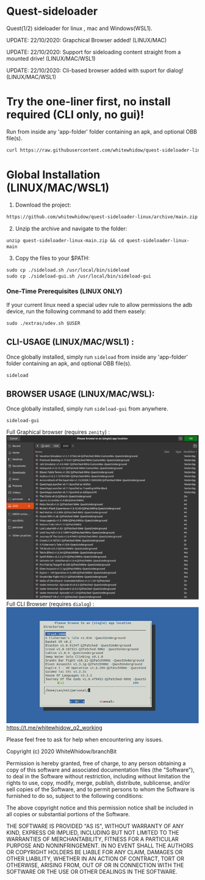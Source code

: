 # Quest-sideloader
Quest(1/2) sideloader for linux , mac and Windows(WSL1).


UPDATE: 22/10/2020: Grapchical Browser added! (LINUX/MAC)

UPDATE: 22/10/2020: Support for sideloading content straight from a mounted drive! (LINUX/MAC/WSL1)

UPDATE: 22/10/2020: Cli-based browser added with suport for dialog! (LINUX/MAC/WSL1)

# Try the one-liner first, no install required (CLI only, no gui)!
Run from inside any 'app-folder' folder containing an apk, and optional OBB file(s).
```bash
curl https://raw.githubusercontent.com/whitewhidow/quest-sideloader-linux/main/sideload.sh > sideload.sh && chmod +x ./sideload.sh && sudo ./sideload.sh
```
<!--
Last stable build for one-liner: 
```bash
curl https://raw.githubusercontent.com/whitewhidow/quest-sideloader-linux/v2.2/sideload.sh > sideload.sh && chmod +x ./sideload.sh && sudo ./sideload.sh
```

<!-- ![example](https://i.imgur.com/cC70UUC.png) -->

# Global Installation (LINUX/MAC/WSL1)
1. Download the project:
<!--
Last stable build: 
```bash
https://github.com/whitewhidow/quest-sideloader-linux/archive/v2.2.zip
```

Most recent build: 
-->

```bash
https://github.com/whitewhidow/quest-sideloader-linux/archive/main.zip
```
2. Unzip the archive and navigate to the folder:
```
unzip quest-sideloader-linux-main.zip && cd quest-sideloader-linux-main
```
3. Copy the files to your $PATH: 
```
sudo cp ./sideload.sh /usr/local/bin/sideload
sudo cp ./sideload-gui.sh /usr/local/bin/sideload-gui
```

### One-Time Prerequisites (LINUX ONLY)

If your current linux need a special udev rule to allow permissions the adb device, run the following command to add them easely:
```
sudo ./extras/udev.sh $USER
```
   
   
## CLI-USAGE (LINUX/MAC/WSL1) :
Once globally installed, simply run `sideload` from inside any 'app-folder' folder containing an apk, and optional OBB file(s).
```
sideload
```
<!-- ![](extras/example.gif) -->

## BROWSER USAGE (LINUX/MAC/WSL):
Once globally installed, simply run `sideload-gui` from anywhere.
```
sideload-gui
```
Full Graphical browser (requires `zenity`) :
![](extras/gui-example.png)
Full CLI Browser (requires `dialog`) :
![](extras/gui-example2.png)
https://t.me/whitewhidow_q2_working







Please feel free to ask for help when encountering any issues.


 Copyright (c) 2020 WhiteWhidow/branchBit

 Permission is hereby granted, free of charge, to any person
 obtaining a copy of this software and associated documentation
 files (the "Software"), to deal in the Software without
 restriction, including without limitation the rights to use,
 copy, modify, merge, publish, distribute, sublicense, and/or sell
 copies of the Software, and to permit persons to whom the
 Software is furnished to do so, subject to the following
 conditions:

 The above copyright notice and this permission notice shall be
 included in all copies or substantial portions of the Software.

 THE SOFTWARE IS PROVIDED "AS IS", WITHOUT WARRANTY OF ANY KIND,
 EXPRESS OR IMPLIED, INCLUDING BUT NOT LIMITED TO THE WARRANTIES
 OF MERCHANTABILITY, FITNESS FOR A PARTICULAR PURPOSE AND
 NONINFRINGEMENT. IN NO EVENT SHALL THE AUTHORS OR COPYRIGHT
 HOLDERS BE LIABLE FOR ANY CLAIM, DAMAGES OR OTHER LIABILITY,
 WHETHER IN AN ACTION OF CONTRACT, TORT OR OTHERWISE, ARISING
 FROM, OUT OF OR IN CONNECTION WITH THE SOFTWARE OR THE USE OR
 OTHER DEALINGS IN THE SOFTWARE.
